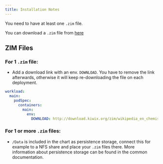 ```yaml
---
title: Installation Notes
---
```


You need to have at least one `.zim` file.

You can download a `.zim` file from [here](https://wiki.kiwix.org/wiki/Content)

## ZIM Files

### For 1 `.zim` file:

- Add a download link with an env. `DOWNLOAD`. You have to remove the link afterwards, otherwise it will keep re-downloading the file on each deployment.

```yaml
workload:
  main:
    podSpec:
      containers:
        main:
          env:
            DOWNLOAD: http://download.kiwix.org/zim/wikipedia_en_chemistry_nopic.zim
```

### For 1 or more `.zim` files:

- `/Data` is included in the chart as persistence storage, connect this for example to a NFS share and place your `.zim` files there. More information about persistence storage can be found in the common documentation.
